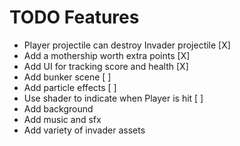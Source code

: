 # TODO Features

- Player projectile can destroy Invader projectile [X]
- Add a mothership worth extra points [X]
- Add UI for tracking score and health [X]
- Add bunker scene [ ]
- Add particle effects [ ]
- Use shader to indicate when Player is hit [ ]
- Add background
- Add music and sfx
- Add variety of invader assets
